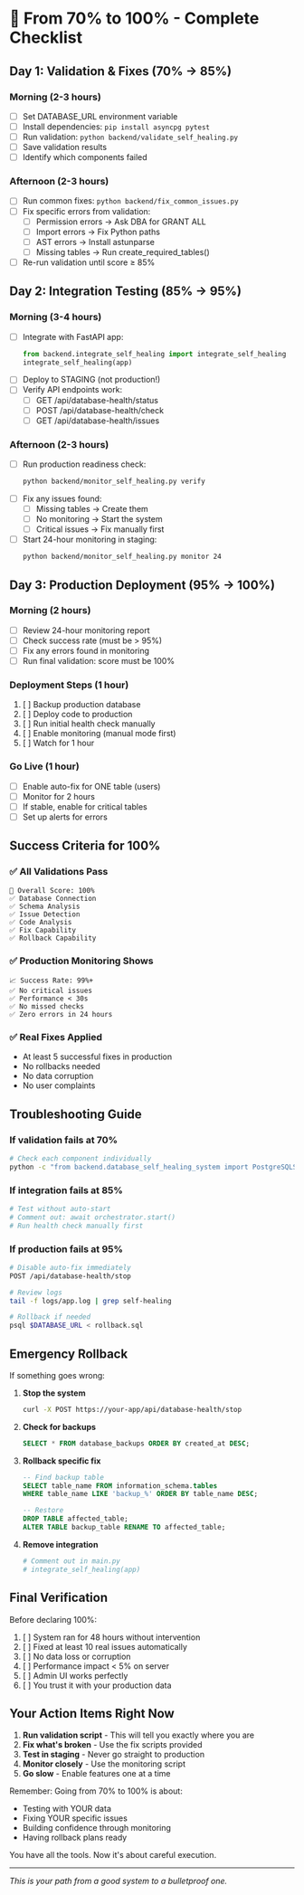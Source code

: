 # 🎯 From 70% to 100% - Complete Checklist

## Day 1: Validation & Fixes (70% → 85%)

### Morning (2-3 hours)
- [ ] Set DATABASE_URL environment variable
- [ ] Install dependencies: `pip install asyncpg pytest`
- [ ] Run validation: `python backend/validate_self_healing.py`
- [ ] Save validation results
- [ ] Identify which components failed

### Afternoon (2-3 hours) 
- [ ] Run common fixes: `python backend/fix_common_issues.py`
- [ ] Fix specific errors from validation:
  - [ ] Permission errors → Ask DBA for GRANT ALL
  - [ ] Import errors → Fix Python paths
  - [ ] AST errors → Install astunparse
  - [ ] Missing tables → Run create_required_tables()
- [ ] Re-run validation until score ≥ 85%

## Day 2: Integration Testing (85% → 95%)

### Morning (3-4 hours)
- [ ] Integrate with FastAPI app:
  ```python
  from backend.integrate_self_healing import integrate_self_healing
  integrate_self_healing(app)
  ```
- [ ] Deploy to STAGING (not production!)
- [ ] Verify API endpoints work:
  - [ ] GET /api/database-health/status
  - [ ] POST /api/database-health/check
  - [ ] GET /api/database-health/issues

### Afternoon (2-3 hours)
- [ ] Run production readiness check:
  ```bash
  python backend/monitor_self_healing.py verify
  ```
- [ ] Fix any issues found:
  - [ ] Missing tables → Create them
  - [ ] No monitoring → Start the system
  - [ ] Critical issues → Fix manually first
- [ ] Start 24-hour monitoring in staging:
  ```bash
  python backend/monitor_self_healing.py monitor 24
  ```

## Day 3: Production Deployment (95% → 100%)

### Morning (2 hours)
- [ ] Review 24-hour monitoring report
- [ ] Check success rate (must be > 95%)
- [ ] Fix any errors found in monitoring
- [ ] Run final validation: score must be 100%

### Deployment Steps (1 hour)
1. [ ] Backup production database
2. [ ] Deploy code to production
3. [ ] Run initial health check manually
4. [ ] Enable monitoring (manual mode first)
5. [ ] Watch for 1 hour

### Go Live (1 hour)
- [ ] Enable auto-fix for ONE table (users)
- [ ] Monitor for 2 hours
- [ ] If stable, enable for critical tables
- [ ] Set up alerts for errors

## Success Criteria for 100%

### ✅ All Validations Pass
```
🎯 Overall Score: 100%
✅ Database Connection
✅ Schema Analysis  
✅ Issue Detection
✅ Code Analysis
✅ Fix Capability
✅ Rollback Capability
```

### ✅ Production Monitoring Shows
```
📈 Success Rate: 99%+
✅ No critical issues
✅ Performance < 30s
✅ No missed checks
✅ Zero errors in 24 hours
```

### ✅ Real Fixes Applied
- At least 5 successful fixes in production
- No rollbacks needed
- No data corruption
- No user complaints

## Troubleshooting Guide

### If validation fails at 70%
```bash
# Check each component individually
python -c "from backend.database_self_healing_system import PostgreSQLSchemaAnalyzer; ..."
```

### If integration fails at 85%
```bash
# Test without auto-start
# Comment out: await orchestrator.start()
# Run health check manually first
```

### If production fails at 95%
```bash
# Disable auto-fix immediately
POST /api/database-health/stop

# Review logs
tail -f logs/app.log | grep self-healing

# Rollback if needed
psql $DATABASE_URL < rollback.sql
```

## Emergency Rollback

If something goes wrong:

1. **Stop the system**
   ```bash
   curl -X POST https://your-app/api/database-health/stop
   ```

2. **Check for backups**
   ```sql
   SELECT * FROM database_backups ORDER BY created_at DESC;
   ```

3. **Rollback specific fix**
   ```sql
   -- Find backup table
   SELECT table_name FROM information_schema.tables 
   WHERE table_name LIKE 'backup_%' ORDER BY table_name DESC;
   
   -- Restore
   DROP TABLE affected_table;
   ALTER TABLE backup_table RENAME TO affected_table;
   ```

4. **Remove integration**
   ```python
   # Comment out in main.py
   # integrate_self_healing(app)
   ```

## Final Verification

Before declaring 100%:

1. [ ] System ran for 48 hours without intervention
2. [ ] Fixed at least 10 real issues automatically  
3. [ ] No data loss or corruption
4. [ ] Performance impact < 5% on server
5. [ ] Admin UI works perfectly
6. [ ] You trust it with your production data

## Your Action Items Right Now

1. **Run validation script** - This will tell you exactly where you are
2. **Fix what's broken** - Use the fix scripts provided
3. **Test in staging** - Never go straight to production
4. **Monitor closely** - Use the monitoring script
5. **Go slow** - Enable features one at a time

Remember: Going from 70% to 100% is about:
- Testing with YOUR data
- Fixing YOUR specific issues  
- Building confidence through monitoring
- Having rollback plans ready

You have all the tools. Now it's about careful execution.

---
*This is your path from a good system to a bulletproof one.*